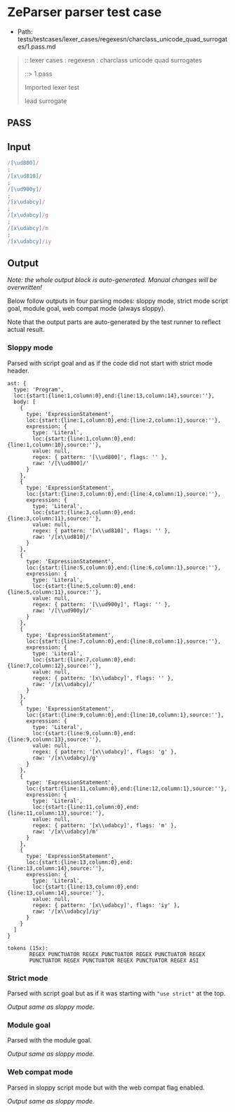 # ZeParser parser test case

- Path: tests/testcases/lexer_cases/regexesn/charclass_unicode_quad_surrogates/1.pass.md

> :: lexer cases : regexesn : charclass unicode quad surrogates
>
> ::> 1.pass
>
> Imported lexer test
>
> lead surrogate

## PASS

## Input

`````js
/[\ud800]/
;
/[x\ud810]/
;
/[\ud900y]/
;
/[x\udabcy]/
;
/[x\udabcy]/g
;
/[x\udabcy]/m
;
/[x\udabcy]/iy
`````

## Output

_Note: the whole output block is auto-generated. Manual changes will be overwritten!_

Below follow outputs in four parsing modes: sloppy mode, strict mode script goal, module goal, web compat mode (always sloppy).

Note that the output parts are auto-generated by the test runner to reflect actual result.

### Sloppy mode

Parsed with script goal and as if the code did not start with strict mode header.

`````
ast: {
  type: 'Program',
  loc:{start:{line:1,column:0},end:{line:13,column:14},source:''},
  body: [
    {
      type: 'ExpressionStatement',
      loc:{start:{line:1,column:0},end:{line:2,column:1},source:''},
      expression: {
        type: 'Literal',
        loc:{start:{line:1,column:0},end:{line:1,column:10},source:''},
        value: null,
        regex: { pattern: '[\\ud800]', flags: '' },
        raw: '/[\\ud800]/'
      }
    },
    {
      type: 'ExpressionStatement',
      loc:{start:{line:3,column:0},end:{line:4,column:1},source:''},
      expression: {
        type: 'Literal',
        loc:{start:{line:3,column:0},end:{line:3,column:11},source:''},
        value: null,
        regex: { pattern: '[x\\ud810]', flags: '' },
        raw: '/[x\\ud810]/'
      }
    },
    {
      type: 'ExpressionStatement',
      loc:{start:{line:5,column:0},end:{line:6,column:1},source:''},
      expression: {
        type: 'Literal',
        loc:{start:{line:5,column:0},end:{line:5,column:11},source:''},
        value: null,
        regex: { pattern: '[\\ud900y]', flags: '' },
        raw: '/[\\ud900y]/'
      }
    },
    {
      type: 'ExpressionStatement',
      loc:{start:{line:7,column:0},end:{line:8,column:1},source:''},
      expression: {
        type: 'Literal',
        loc:{start:{line:7,column:0},end:{line:7,column:12},source:''},
        value: null,
        regex: { pattern: '[x\\udabcy]', flags: '' },
        raw: '/[x\\udabcy]/'
      }
    },
    {
      type: 'ExpressionStatement',
      loc:{start:{line:9,column:0},end:{line:10,column:1},source:''},
      expression: {
        type: 'Literal',
        loc:{start:{line:9,column:0},end:{line:9,column:13},source:''},
        value: null,
        regex: { pattern: '[x\\udabcy]', flags: 'g' },
        raw: '/[x\\udabcy]/g'
      }
    },
    {
      type: 'ExpressionStatement',
      loc:{start:{line:11,column:0},end:{line:12,column:1},source:''},
      expression: {
        type: 'Literal',
        loc:{start:{line:11,column:0},end:{line:11,column:13},source:''},
        value: null,
        regex: { pattern: '[x\\udabcy]', flags: 'm' },
        raw: '/[x\\udabcy]/m'
      }
    },
    {
      type: 'ExpressionStatement',
      loc:{start:{line:13,column:0},end:{line:13,column:14},source:''},
      expression: {
        type: 'Literal',
        loc:{start:{line:13,column:0},end:{line:13,column:14},source:''},
        value: null,
        regex: { pattern: '[x\\udabcy]', flags: 'iy' },
        raw: '/[x\\udabcy]/iy'
      }
    }
  ]
}

tokens (15x):
       REGEX PUNCTUATOR REGEX PUNCTUATOR REGEX PUNCTUATOR REGEX
       PUNCTUATOR REGEX PUNCTUATOR REGEX PUNCTUATOR REGEX ASI
`````

### Strict mode

Parsed with script goal but as if it was starting with `"use strict"` at the top.

_Output same as sloppy mode._

### Module goal

Parsed with the module goal.

_Output same as sloppy mode._

### Web compat mode

Parsed in sloppy script mode but with the web compat flag enabled.

_Output same as sloppy mode._
